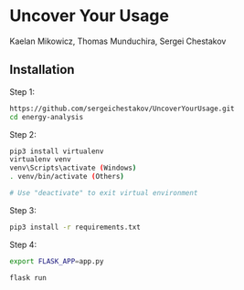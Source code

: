 # Uncover Your Usage
Kaelan Mikowicz, Thomas Munduchira, Sergei Chestakov

## Installation

Step 1:
```bash
https://github.com/sergeichestakov/UncoverYourUsage.git
cd energy-analysis
```

Step 2:
```bash
pip3 install virtualenv
virtualenv venv
venv\Scripts\activate (Windows)
. venv/bin/activate (Others)

# Use "deactivate" to exit virtual environment
```

Step 3:
```bash
pip3 install -r requirements.txt
```

Step 4:
```bash
export FLASK_APP=app.py

flask run
```

